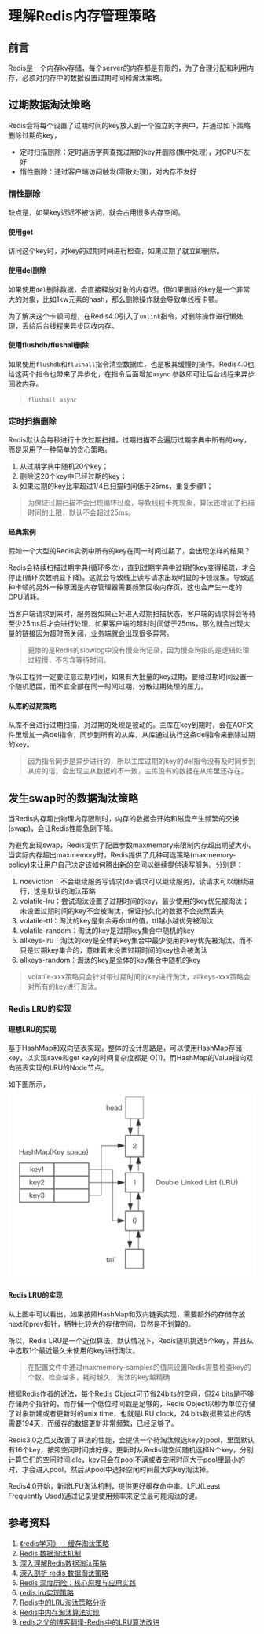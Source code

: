 # 理解Redis内存管理策略

## 前言
Redis是一个内存kv存储，每个server的内存都是有限的，为了合理分配和利用内存，必须对内存中的数据设置过期时间和淘汰策略。

## 过期数据淘汰策略
Redis会将每个设置了过期时间的key放入到一个独立的字典中，并通过如下策略删除过期的key，
- 定时扫描删除：定时遍历字典查找过期的key并删除(集中处理)，对CPU不友好
- 惰性删除：通过客户端访问触发(零散处理)，对内存不友好

### 惰性删除
缺点是，如果key迟迟不被访问，就会占用很多内存空间。

#### 使用get
访问这个key时，对key的过期时间进行检查，如果过期了就立即删除。

#### 使用del删除
如果使用`del`删除数据，会直接释放对象的内存迟。但如果删除的key是一个非常大的对象，比如1kw元素的hash，那么删除操作就会导致单线程卡顿。

为了解决这个卡顿问题，在Redis4.0引入了`unlink`指令，对删除操作进行懒处理，丢给后台线程来异步回收内存。

#### 使用flushdb/flushall删除
如果使用`flushdb`和`flushall`指令清空数据库，也是极其缓慢的操作。Redis4.0也给这两个指令也带来了异步化，在指令后面增加`async` 参数即可让后台线程来异步回收内存。
> `flushall async`

### 定时扫描删除
Redis默认会每秒进行十次过期扫描，过期扫描不会遍历过期字典中所有的key，而是采用了一种简单的贪心策略。
1. 从过期字典中随机20个key；
1. 删除这20个key中已经过期的key；
1. 如果过期的key比率超过1/4且扫描时间低于25ms，重复步骤1；

> 为保证过期扫描不会出现循环过度，导致线程卡死现象，算法还增加了扫描时间的上限，默认不会超过25ms。

#### 经典案例
假如一个大型的Redis实例中所有的key在同一时间过期了，会出现怎样的结果？

Redis会持续扫描过期字典(循环多次)，直到过期字典中过期的key变得稀疏，才会停止(循环次数明显下降)。这就会导致线上读写请求出现明显的卡顿现象。导致这种卡顿的另外一种原因是内存管理器需要频繁回收内存页，这也会产生一定的CPU消耗。

当客户端请求到来时，服务器如果正好进入过期扫描状态，客户端的请求将会等待至少25ms后才会进行处理，如果客户端的超时时间低于25ms，那么就会出现大量的链接因为超时而关闭，业务端就会出现很多异常。
> 更惨的是Redis的slowlog中没有慢查询记录，因为慢查询指的是逻辑处理过程慢，不包含等待时间。

所以工程师一定要注意过期时间，如果有大批量的key过期，要给过期时间设置一个随机范围，而不宜全部在同一时间过期，分散过期处理的压力。

#### 从库的过期策略
从库不会进行过期扫描，对过期的处理是被动的。主库在key到期时，会在AOF文件里增加一条del指令，同步到所有的从库，从库通过执行这条del指令来删除过期的key。

> 因为指令同步是异步进行的，所以主库过期的key的del指令没有及时同步到从库的话，会出现主从数据的不一致，主库没有的数据在从库里还存在。

## 发生swap时的数据淘汰策略
当Redis内存超出物理内存限制时，内存的数据会开始和磁盘产生频繁的交换(swap)，会让Redis性能急剧下降。

为避免出现swap，Redis提供了配置参数maxmemory来限制内存超出期望大小。当实际内存超出maxmemory时，Redis提供了几种可选策略(maxmemory-policy)来让用户自己决定该如何腾出新的空间以继续提供读写服务。分别是：
1. noeviction：不会继续服务写请求(del请求可以继续服务)，读请求可以继续进行，这是默认的淘汰策略
1. volatile-lru：尝试淘汰设置了过期时间的key，最少使用的key优先被淘汰；未设置过期时间的key不会被淘汰，保证持久化的数据不会突然丢失
1. volatile-ttl：淘汰的key是剩余寿命ttl的值，ttl越小越优先被淘汰
1. volatile-random：淘汰的key是过期key集合中随机的key
1. allkeys-lru：淘汰的key是全体的key集合中最少使用的key优先被淘汰，而不只是过期key集合的，意味着未设置过期时间的key也会被淘汰
1. allkeys-random：淘汰的key是全体的key集合中随机的key

> volatile-xxx策略只会针对带过期时间的key进行淘汰，allkeys-xxx策略会对所有的key进行淘汰。

### Redis LRU的实现

#### 理想LRU的实现
基于HashMap和双向链表实现，整体的设计思路是，可以使用HashMap存储key，以实现save和get key的时间复杂度都是 O(1)，而HashMap的Value指向双向链表实现的LRU的Node节点。  

如下图所示，  
![IMAGE](resources/111AE7A68AF7F326E7A7C099A48FB7B0.jpg)


#### Redis LRU的实现
从上图中可以看出，如果按照HashMap和双向链表实现，需要额外的存储存放next和prev指针，牺牲比较大的存储空间，显然是不划算的。

所以，Redis LRU是一个近似算法，默认情况下，Redis随机挑选5个key，并且从中选取1个最近最久未使用的key进行淘汰。
> 在配置文件中通过maxmemory-samples的值来设置Redis需要检查key的个数。检查越多，耗时越久，淘汰的key越精确

根据Redis作者的说法，每个Redis Object可节省24bits的空间，但24 bits是不够存储两个指针的，而存储一个低位时间戳是足够的，Redis Object以秒为单位存储了对象新建或者更新时的unix time，也就是LRU clock，24 bits数据要溢出的话需要194天，而缓存的数据更新非常频繁，已经足够了。  

Redis3.0之后又改善了算法的性能，会提供一个待淘汰候选key的pool，里面默认有16个key，按照空闲时间排好序。更新时从Redis键空间随机选择N个key，分别计算它们的空闲时间idle，key只会在pool不满或者空闲时间大于pool里最小的时，才会进入pool，然后从pool中选择空闲时间最大的key淘汰掉。  

Redis4.0开始，新增LFU淘汰机制，提供更好缓存命中率。LFU(Least Frequently Used)通过记录键使用频率来定位最可能淘汰的键。

## 参考资料
1. [《redis学习》-- 缓存淘汰策略](https://blog.csdn.net/lizhi_java/article/details/68953179)
1. [Redis 数据淘汰机制](https://wiki.jikexueyuan.com/project/redis/data-elimination-mechanism.html)
1. [深入理解Redis数据淘汰策略](http://www.voidcn.com/article/p-rwzhvqnb-bah.html)
1. [深入剖析 redis 数据淘汰策略](http://www.voidcn.com/article/p-adxbhbxv-bmq.html)
2. [Redis 深度历险：核心原理与应用实践](https://juejin.im/book/5afc2e5f6fb9a07a9b362527)
3. [redis lru实现策略](http://blog.chinaunix.net/uid-20708886-id-5753422.html)
4. [Redis中的LRU淘汰策略分析](https://www.cnblogs.com/linxiyue/p/10945216.html)
5. [Redis中内存淘汰算法实现](http://fivezh.github.io/2019/01/10/Redis-LRU-algorithm/)
6. [redis之父的博客翻译-Redis中的LRU算法改进](https://blog.csdn.net/qq_35440678/article/details/53453107)